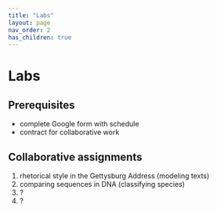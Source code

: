 ```yaml
---
title: "Labs"
layout: page
nav_order: 2
has_children: true
---
```



# Labs

## Prerequisites

- complete Google form with schedule
- contract for collaborative work


## Collaborative assignments

1. rhetorical style in the Gettysburg Address (modeling texts)
2. comparing sequences in DNA (classifying species)
3. ?
4. ?